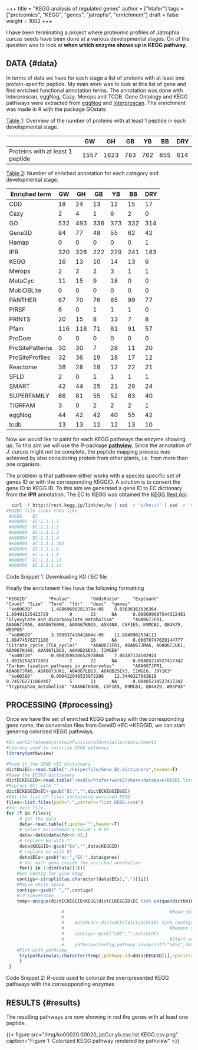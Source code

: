 +++
title = "KEGG analysis of regulated genes"
author = ["htafer"]
tags = ["proteomics", "KEGG", "genes", "jatropha", "enrichment"]
draft = false
weight = 1002
+++

I have been terminating a project where proteomic profiles of
Jatrophia curcas seeds have been done at a various developmental
stages. On of the question was to look at **when which enzyme shows up
in KEGG pathway.**


## DATA {#data}

In terms of data we have for each stage a list of proteins
with at least one protein-specific peptide. My main work was to look
at this list of gene and find enriched functional annotation
terms. The annotation was done with Interproscan, eggNog, Cazy, Merops
and TCDB. Gene Ontology and KEGG pathways were extracted from [eggNog](http://eggnogdb.embl.de/)
and [Interproscan](https://www.ebi.ac.uk/interpro/search/sequence-search). The enrichment was made in R with the package
GOstats

<a id="table--Table summary enrichment"></a>
<div class="table-caption">
  <span class="table-number"><a href="#table--Table summary enrichment">Table 1</a></span>:
  Overview of the number of proteins with at least 1 peptide in each developmental stage.
</div>

|                                  | GW   | GH   | GB  | YB  | BB  | DRY |
|----------------------------------|------|------|-----|-----|-----|-----|
| Proteins with at least 1 peptide | 1557 | 1623 | 783 | 762 | 855 | 614 |

<a id="table--Table summary enrichment"></a>
<div class="table-caption">
  <span class="table-number"><a href="#table--Table summary enrichment">Table 2</a></span>:
  Number of enriched annotation for each category and developmental stage.
</div>

| Enriched term   | GW  | GH  | GB  | YB  | BB  | DRY |
|-----------------|-----|-----|-----|-----|-----|-----|
| CDD             | 18  | 24  | 13  | 12  | 15  | 17  |
| Cazy            | 2   | 4   | 1   | 6   | 2   | 0   |
| GO              | 532 | 493 | 336 | 373 | 332 | 314 |
| Gene3D          | 84  | 77  | 48  | 55  | 62  | 42  |
| Hamap           | 0   | 0   | 0   | 0   | 0   | 1   |
| IPR             | 320 | 326 | 222 | 229 | 241 | 183 |
| KEGG            | 16  | 13  | 10  | 14  | 13  | 6   |
| Merops          | 2   | 2   | 2   | 3   | 1   | 1   |
| MetaCyc         | 11  | 15  | 9   | 18  | 0   | 0   |
| MobiDBLite      | 0   | 0   | 0   | 0   | 0   | 0   |
| PANTHER         | 67  | 70  | 76  | 85  | 99  | 77  |
| PIRSF           | 6   | 0   | 1   | 1   | 1   | 0   |
| PRINTS          | 20  | 15  | 8   | 13  | 7   | 8   |
| Pfam            | 116 | 118 | 71  | 81  | 91  | 57  |
| ProDom          | 0   | 0   | 0   | 0   | 0   | 0   |
| ProSitePatterns | 30  | 30  | 7   | 28  | 11  | 20  |
| ProSiteProfiles | 32  | 36  | 19  | 18  | 17  | 12  |
| Reactome        | 38  | 28  | 18  | 12  | 22  | 21  |
| SFLD            | 2   | 0   | 1   | 1   | 1   | 1   |
| SMART           | 42  | 44  | 25  | 21  | 28  | 24  |
| SUPERFAMILY     | 86  | 81  | 55  | 52  | 63  | 40  |
| TIGRFAM         | 3   | 0   | 2   | 2   | 2   | 1   |
| eggNog          | 44  | 42  | 42  | 40  | 55  | 42  |
| tcdb            | 13  | 13  | 12  | 12  | 13  | 10  |

Now we would like to paint for each KEGG pathways the enzyme showing
up. To this aim we will use the _R_-package **[pathview](http://bioconductor.org/packages/release/bioc/html/pathview.html)**. Since the
annotation of _J. curcas_ might not be complete, the peptide mapping
process was achieved by also considering protein from other plants,
i.e. from more than one organism.

The problem is that pathview either works with a species specific set
of genes ID or with the corresponding KEGGID. A solution is to convert
the gene ID to KEGG ID. To this aim we generated a gene ID to EC
dictionary from the **IPR** annotation. The EC to KEGG was obtained the
[KEGG Rest Api](http://rest.kegg.jp):

```bash
  curl -f http://rest.kegg.jp/link/ec/ko | sed -r 's/ko://' | sed -r 's/ec:/EC:/' > KO2EC.list
#KO2EC file looks then like
 #KEGG    EC
 #K00001  EC:1.1.1.1
 #K00002  EC:1.1.1.2
 #K00003  EC:1.1.1.3
 #K00004  EC:1.1.1.4
 #K00004  EC:1.1.1.303
 #K00005  EC:1.1.1.6
 #K00006  EC:1.1.1.8
 #K00007  EC:1.1.1.11
 #K00008  EC:1.1.1.14
```

<div class="src-block-caption">
  <span class="src-block-number">Code Snippet 1</span>:
  Downloading KO / EC file
</div>

Finally the enrichment files have the following formatting

```text
"KEGGID"        "Pvalue"        "OddsRatio"     "ExpCount"      "Count" "Size"  "Term"  "fdr"   "desc"  "genes"
 "ko00630"       1.48869690281379e-05    8.83636363636364        1.69491525423729        9       25      NA      0.000699687544322481    "Glyoxylate_and_dicarboxylate_metabolism"       "A0A067JFR1, A0A067JMA6, A0A067K0M8, A0A067KN15, A5X4N8, C6F1E5, K9MCB1, Q84XZ9, W9SPU5"
 "ko00020"       3.35093741041604e-05    11.8849902534113        1.08474576271186        7       16      NA      0.00078747029144777     "Citrate_cycle_(TCA_cycle)"     "A0A067JFR1, A0A067JMA6, A0A067JUK1, A0A067K488, A0A067LBG3, A0A0B2SEY3, I1MGE6"
 "ko00720"       0.000359810652978868    7.08187134502924        1.49152542372881        7       22      NA      0.00485214527417342     "Carbon_fixation_pathways_in_prokaryotes"       "A0A067JFR1, A0A067JMA6, A0A067JUK1, A0A067LBG3, A0A0B2SEY3, I1MGE6, J9Y1K3"
 "ko00380"       0.000412948533972206    12.3446327683616        0.745762711864407       5       11      NA      0.00485214527417342     "Tryptophan_metabolism" "A0A067K488, C6F1E5, K9MCB1, Q84XZ9, W9SPU5"
```


## PROCESSING {#processing}

Once we have the set of enriched KEGG pathway with the corresponding
gene name, the conversion files from GeneID->EC->KEGGID, we
can start genering colorised KEGG pathways.

```R
#In work2/fatemeh/proteinFunctionalAnnotation/enrichment2
#Library used to colorise KEGG pathways
library(pathwview)

#Read in the GENE->EC dictionary
dictUniEC<-read.table("./helperfile/Gene_EC.dictionary",header=T)
#Read the EC2KO dictionary
dictECKEGGID<-read.table("/media/htafer/work2/share/database/KO2EC.list",header=T)
#Replace EC: with ""
dictECKEGGID$EC<-gsub("EC:","",dictECKEGGID$EC)
#Get the list of files containing enriched KEGG
files<-list.files(path=".",pattern="list.KEGG.csv$")
#for each file
for (f in files){
     # get the data
     data<-read.table(f,quote='"',header=T)
     # select enrichment q-balue < 0.05
     data<-data[data$fdr<0.05,]
     # replace ko with ""
     data$KEGGID<-gsub("ko","",data$KEGGID)
     # replace ec with EC
     data$ECs<-gsub("ec:","EC:",data$genes)
     # for each gene inside the enriched annotation
     for(i in 1:dim(data)[1]){
	#Get contig for give kegg
	contigs<-strsplit(as.character(data$ECs),",")[[i]]
	#Rmove white space
	contigs<-gsub(" ","",contigs)
	#id conversion
	temp<-unique(dictECKEGGID$KEGG[dictECKEGGID$EC %in% unique(dictUniEC$ec[dictUniEC$uni %in% contigs])])

					 #                                        #Read dictionary
					 #
					 #    matchLOC<-dictLOCEC[dictLOCEC$EC %in% contigs,1]
					 #                                        #Remove the loc part since it is not used in KEGG
					 #    contigs<-gsub("LOC","",matchLOC)
					 #                                        #Start analysis
					 #    pathview(contig,pathway.id=sprintf("%05s",data$KEGGID[i]),species="jcu",out.suffix=paste(data$KEGGID[i],"_",gsub(" ","",data$ECs[i]),sep=""))
	#Plot with pathview
	 try(pathview(as.character(temp),pathway.id=data$KEGGID[i],species="ko",gene.idtype="kegg",plot.col.key= FALSE,out.suffix=paste(data$KEGGID[i],f,sep="_")))
     }
 }
```

<div class="src-block-caption">
  <span class="src-block-number">Code Snippet 2</span>:
  <i>R</i>-code used to colorize the overrpresented KEGG pathways with the correspponding enzymes
</div>


## RESULTS {#results}

The resulting pathways are now showing in red the genes with at least one peptide.

<a id="orgc955d39"></a>

{{< figure src="/img/ko00020.00020_jatCur.yb.csv.list.KEGG.csv.png" caption="Figure 1: Colorized KEGG pathway rendered by pathview" >}}
